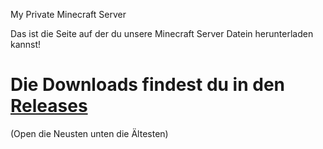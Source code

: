 My Private Minecraft Server

Das ist die Seite auf der du unsere Minecraft Server Datein herunterladen kannst!

# Die Downloads findest du in den [Releases](https://github.com/xwumps/McServerData/releases)
(Open die Neusten unten die Ältesten)
